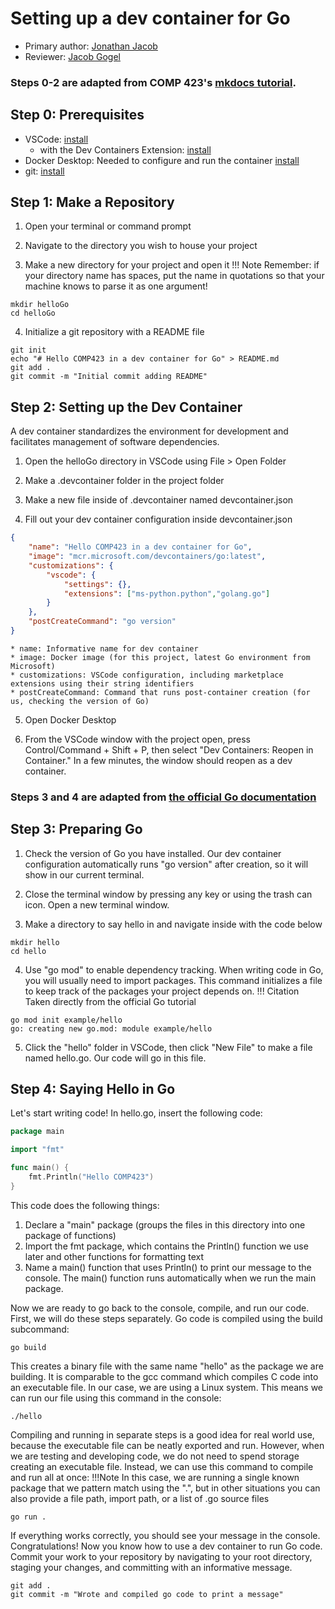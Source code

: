 # Setting up a dev container for Go

* Primary author: [Jonathan Jacob](https://github.com/hashunc)
* Reviewer: [Jacob Gogel](https://gitgub.com/jacobala1)

### Steps 0-2 are adapted from COMP 423's [mkdocs tutorial](https://comp423-25s.github.io/resources/MkDocs/tutorial/#step-1-initialize-mkdocs).

## Step 0: Prerequisites
<!-- Just adding a brief explanation on what Docker will do-->
* VSCode: [install](https://code.visualstudio.com/) 
    * with the Dev Containers Extension: [install](https://marketplace.visualstudio.com/items?itemName=ms-vscode-remote.remote-containers)
* Docker Desktop: Needed to configure and run the container [install](https://www.docker.com/products/docker-desktop) 
* git: [install](https://git-scm.com/book/en/v2/Getting-Started-Installing-Git)

## Step 1: Make a Repository

1. Open your terminal or command prompt

2. Navigate to the directory you wish to house your project

3. Make a new directory for your project and open it
!!! Note
    Remember: if your directory name has spaces, put the name in quotations so that your machine knows to parse it as one argument!
```
mkdir helloGo
cd helloGo
```
4. Initialize a git repository with a README file

```
git init
echo "# Hello COMP423 in a dev container for Go" > README.md
git add .
git commit -m "Initial commit adding README"
```

## Step 2: Setting up the Dev Container

A dev container standardizes the environment for development and facilitates management of software dependencies.

1. Open the helloGo directory in VSCode using File > Open Folder

2. Make a .devcontainer folder in the project folder

3. Make a new file inside of .devcontainer named devcontainer.json

4. Fill out your dev container configuration inside devcontainer.json
```json
{
    "name": "Hello COMP423 in a dev container for Go",
    "image": "mcr.microsoft.com/devcontainers/go:latest",
    "customizations": {
        "vscode": {
            "settings": {},
            "extensions": ["ms-python.python","golang.go"]
        }
    },
    "postCreateCommand": "go version"
}
```
    * name: Informative name for dev container
    * image: Docker image (for this project, latest Go environment from Microsoft)
    * customizations: VSCode configuration, including marketplace extensions using their string identifiers
    * postCreateCommand: Command that runs post-container creation (for us, checking the version of Go)

5. Open Docker Desktop

6. From the VSCode window with the project open, press Control/Command + Shift + P, then select "Dev Containers: Reopen in Container." In a few minutes, the window should reopen as a dev container.

### Steps 3 and 4 are adapted from [the official Go documentation](https://go.dev/doc/tutorial/getting-started)

## Step 3: Preparing Go

1. Check the version of Go you have installed. Our dev container configuration automatically runs "go version" after creation, so it will show in our current terminal.

2. Close the terminal window by pressing any key or using the trash can icon. Open a new terminal window.

3. Make a directory to say hello in and navigate inside with the code below
```
mkdir hello
cd hello
```
4. Use "go mod" to enable dependency tracking. When writing code in Go, you will usually need to import packages. This command initializes a file to keep track of the packages your project depends on.
!!! Citation
    Taken directly from the official Go tutorial
```
go mod init example/hello
go: creating new go.mod: module example/hello
```
5. Click the "hello" folder in VSCode, then click "New File" to make a file named hello.go. Our code will go in this file.

## Step 4: Saying Hello in Go

Let's start writing code! In hello.go, insert the following code:

```go
package main

import "fmt"

func main() {
    fmt.Println("Hello COMP423")
}
```

This code does the following things:

1. Declare a "main" package (groups the files in this directory into one package of functions)
2. Import the fmt package, which contains the Println() function we use later and other functions for formatting text
3. Name a main() function that uses Println() to print our message to the console. The main() function runs automatically when we run the main package.

Now we are ready to go back to the console, compile, and run our code. First, we will do these steps separately. Go code is compiled using the build subcommand:

```
go build
```

This creates a binary file with the same name "hello" as the package we are building. It is comparable to the gcc command which compiles C code into an executable file. In our case, we are using a Linux system. This means we can run our file using this command in the console:
```
./hello
```
Compiling and running in separate steps is a good idea for real world use, because the executable file can be neatly exported and run. However, when we are testing and developing code, we do not need to spend storage creating an executable file. Instead, we can use this command to compile and run all at once:
!!!Note
    In this case, we are running a single known package that we pattern match using the ".", but in other situations you can also provide a file path, import path, or a list of .go source files
```
go run .
```
If everything works correctly, you should see your message in the console. Congratulations! Now you know how to use a dev container to run Go code. Commit your work to your repository by navigating to your root directory, staging your changes, and committing with an informative message.
```
git add .
git commit -m "Wrote and compiled go code to print a message"
```
